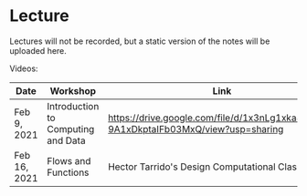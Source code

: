# Lecture

Lectures will not be recorded, but a static version of the notes will be uploaded here.

Videos:

| Date | Workshop | Link |
| --- | --- | --- |
| Feb 9, 2021 | Introduction to Computing and Data | https://drive.google.com/file/d/1x3nLg1xka8BemM-9A1xDkptaIFb03MxQ/view?usp=sharing |
| Feb 16, 2021 | Flows and Functions | Hector Tarrido's Design Computational Class |
